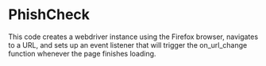 # PhishCheck
This code creates a webdriver instance using the Firefox browser, navigates to a URL, and sets up an event listener that will trigger the on_url_change function whenever the page finishes loading.
